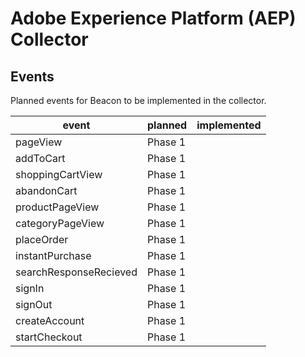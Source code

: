# Adobe Experience Platform (AEP) Collector

## Events

Planned events for Beacon to be implemented in the collector.

| event                  | planned | implemented |
| ---------------------- | ------- | ----------- |
| pageView               | Phase 1 |             |
| addToCart              | Phase 1 |             |
| shoppingCartView       | Phase 1 |             |
| abandonCart            | Phase 1 |             |
| productPageView        | Phase 1 |             |
| categoryPageView       | Phase 1 |             |
| placeOrder             | Phase 1 |             |
| instantPurchase        | Phase 1 |             |
| searchResponseRecieved | Phase 1 |             |
| signIn                 | Phase 1 |             |
| signOut                | Phase 1 |             |
| createAccount          | Phase 1 |             |
| startCheckout          | Phase 1 |             |
